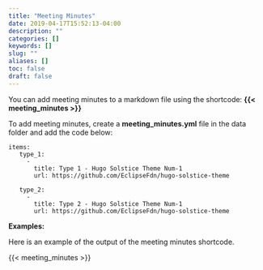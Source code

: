 ```yaml
---
title: "Meeting Minutes"
date: 2019-04-17T15:52:13-04:00
description: ""
categories: []
keywords: []
slug: ""
aliases: []
toc: false
draft: false
---
```


You can add meeting minutes to a markdown file using the shortcode: **{{&lt; meeting_minutes &gt;}}**

To add meeting minutes, create a **meeting_minutes.yml** file in the data folder and add the code below:

~~~~
items:
   type_1:
     -
       title: Type 1 - Hugo Solstice Theme Num-1
       url: https://github.com/EclipseFdn/hugo-solstice-theme

   type_2:
     -
       title: Type 2 - Hugo Solstice Theme Num-1
       url: https://github.com/EclipseFdn/hugo-solstice-theme
~~~~

**Examples:**

Here is an example of the output of the meeting minutes shortcode.

{{< meeting_minutes >}}
